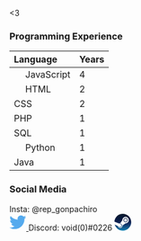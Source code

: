 <3

### Programming Experience
| Language | Years |
| :---     | :---  |
| <img src="https://upload.wikimedia.org/wikipedia/commons/thumb/9/99/Unofficial_JavaScript_logo_2.svg/240px-Unofficial_JavaScript_logo_2.svg.png" width="16"></img>  JavaScript | 4 |
| <img src="https://upload.wikimedia.org/wikipedia/commons/thumb/3/38/HTML5_Badge.svg/240px-HTML5_Badge.svg.png" width="16"></img>  HTML | 2 |
| CSS | 2 |
| PHP | 1 |
| SQL | 1 |
| <img src="https://upload.wikimedia.org/wikipedia/commons/thumb/c/c3/Python-logo-notext.svg/110px-Python-logo-notext.svg.png" width="16"></img>  Python | 1 |
| Java | 1 |

### Social Media
Insta: @rep_gonpachiro  
<a href="https://twitter.com/gonpachiro9">
 <svg xmlns="http://www.w3.org/2000/svg" width="30" height="30" viewBox="0 0 183 151" xmlns:v="https://vecta.io/nano"><defs><clipPath id="A"><path d="M0 10h1367v1111H0z"/></clipPath></defs><g clip-path="url(#A)" transform="matrix(.133 0 0 -.133 0 151)"><path d="M1367 989c-50.3-22.3-104-37.4-161-44.2a281.3 281.3 0 0 1 123 155 556.7 556.7 0 0 0-178-68c-227 225-547-8.4-478-256-233 11.7-440 123-578 293-79.4-135-27.7-301 86.8-374-46 1.44-89.2 14.1-127 35.1-.04-1.18-.04-2.35-.04-3.52 0-136 96.7-249 225-275-43.7-10.8-85.5-12.5-127-4.8 35.7-111 139-192 262-195-124-94.2-268-133-415-116 633-372 1230 115 1228 672a849.9 849.9 0 0 1-.79 36.2c54.8 39.6 102 89 140 145" fill="#5ae"/></g></svg>
</a>
Discord: void(0)#0226 
<a href="https://steamcommunity.com/id/76561198796243532">
<svg xmlns="http://www.w3.org/2000/svg" version="1.1" viewBox="0 0 233 233" width="30" height="30">
 <defs>
  <linearGradient id="a" x2="50%" x1="50%" y2="100%">
   <stop stop-color="#111D2E" offset="0"/>
   <stop stop-color="#051839" offset=".21248"/>
   <stop stop-color="#0A1B48" offset=".40695"/>
   <stop stop-color="#132E62" offset=".58110"/>
   <stop stop-color="#144B7E" offset=".73760"/>
   <stop stop-color="#136497" offset=".87279"/>
   <stop stop-color="#1387B8" offset="1"/>
  </linearGradient>
 </defs>
 <path fill="url(#a)" d="m4.8911 150.01c14.393 48.01 58.916 82.99 111.61 82.99 64.34 0 116.5-52.16 116.5-116.5 0-64.341-52.16-116.5-116.5-116.5-61.741 0-112.26 48.029-116.25 108.76 7.5391 12.66 10.481 20.49 4.6411 41.25z"/>
 <path fill="#fff" d="m110.5 87.322c0 0.196 0 0.392 0.01 0.576l-28.508 41.412c-4.618-0.21-9.252 0.6-13.646 2.41-1.937 0.79-3.752 1.76-5.455 2.88l-62.599-25.77c0.00049 0-1.4485 23.83 4.588 41.59l44.254 18.26c2.222 9.93 9.034 18.64 19.084 22.83 16.443 6.87 35.402-0.96 42.242-17.41 1.78-4.3 2.61-8.81 2.49-13.31l40.79-29.15c0.33 0.01 0.67 0.02 1 0.02 24.41 0 44.25-19.9 44.25-44.338 0-24.44-19.84-44.322-44.25-44.322-24.4 0-44.25 19.882-44.25 44.322zm-6.84 83.918c-5.294 12.71-19.9 18.74-32.596 13.45-5.857-2.44-10.279-6.91-12.83-12.24l14.405 5.97c9.363 3.9 20.105-0.54 23.997-9.9 3.904-9.37-0.525-20.13-9.883-24.03l-14.891-6.17c5.746-2.18 12.278-2.26 18.381 0.28 6.153 2.56 10.927 7.38 13.457 13.54s2.52 12.96-0.04 19.1m51.09-54.38c-16.25 0-29.48-13.25-29.48-29.538 0-16.275 13.23-29.529 29.48-29.529 16.26 0 29.49 13.254 29.49 29.529 0 16.288-13.23 29.538-29.49 29.538m-22.09-29.583c0-12.253 9.92-22.191 22.14-22.191 12.23 0 22.15 9.938 22.15 22.191 0 12.254-9.92 22.183-22.15 22.183-12.22 0-22.14-9.929-22.14-22.183z"/>
</svg>
</a>
